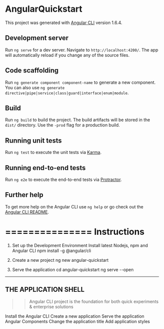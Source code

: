 # AngularQuickstart

This project was generated with [Angular CLI](https://github.com/angular/angular-cli) version 1.6.4.

## Development server

Run `ng serve` for a dev server. Navigate to `http://localhost:4200/`. The app will automatically reload if you change any of the source files.

## Code scaffolding

Run `ng generate component component-name` to generate a new component. You can also use `ng generate directive|pipe|service|class|guard|interface|enum|module`.

## Build

Run `ng build` to build the project. The build artifacts will be stored in the `dist/` directory. Use the `-prod` flag for a production build.

## Running unit tests

Run `ng test` to execute the unit tests via [Karma](https://karma-runner.github.io).

## Running end-to-end tests

Run `ng e2e` to execute the end-to-end tests via [Protractor](http://www.protractortest.org/).

## Further help

To get more help on the Angular CLI use `ng help` or go check out the [Angular CLI README](https://github.com/angular/angular-cli/blob/master/README.md).

===============
Instructions
===============

1. Set up the Development Environment
Install latest Nodejs, npm and Angular CLI
npm install -g @angular/cli

2. Create a new project
ng new angular-quickstart

3. Serve the application
cd angular-quickstart
ng serve --open

------------------------------------------
THE APPLICATION SHELL
------------------------------------------
>> Angular CLI project is the foundation for both quick experiments & enterprise solutions

Install the Angular CLI
Create a new application 
Serve the application
Angular Components
Change the application title
Add application styles

